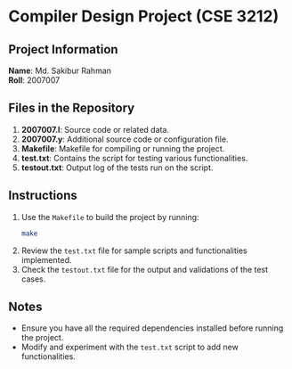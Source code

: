 
# Compiler Design Project (CSE 3212)

## Project Information

**Name**: Md. Sakibur Rahman  
**Roll**: 2007007  

## Files in the Repository

1. **2007007.l**: Source code or related data.
2. **2007007.y**: Additional source code or configuration file.
3. **Makefile**: Makefile for compiling or running the project.
4. **test.txt**: Contains the script for testing various functionalities.
5. **testout.txt**: Output log of the tests run on the script.

## Instructions

1. Use the `Makefile` to build the project by running:
   ```bash
   make
   ```
2. Review the `test.txt` file for sample scripts and functionalities implemented.
3. Check the `testout.txt` file for the output and validations of the test cases.

## Notes

- Ensure you have all the required dependencies installed before running the project.
- Modify and experiment with the `test.txt` script to add new functionalities.

